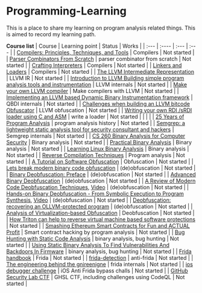 # Programming-Learning
This is a place to share my learning on program analysis related things. This is aimed to record my learning path.

**Course list**
| Course      | Learning point | Status     | Works	|
| :---        | :----          | :---       | :---	|
| [Compilers: Principles, Techniques, and Tools](https://www.amazon.com/Compilers-Principles-Techniques-Tools-2nd/dp/0321486811)        | Compilers     | Not started   |
| [Parser Combinators From Scratch](https://www.youtube.com/watch?v=6oQLRhw5Ah0)        |       parser combinator from scratch  |       Not started     |
| [Crafting Interpreters](https://www.craftinginterpreters.com/)      | Compilers      | Not started   |
| [Linkers and Loaders](https://www.amazon.com/Linkers-Kaufmann-Software-Engineering-Programming/dp/1558604960)      | Compilers      | Not started   |
| [The LLVM Intermediate Representation](https://www.youtube.com/watch?v=6ur4g3HeMOM)   |       LLVM IR |       Not started     |
| [Introduction to LLVM Building simple program analysis tools and instrumentation](https://www.youtube.com/watch?v=VKIv_Bkp4pk)        |       LLVM internals  |       Not started     |
| [Make your own LLVM compiler](https://www.youtube.com/watch?v=OhkwPSvyBu0)    |       Make compilers with LLVM        |       Not started     |
| [Implementing an LLVM based Dynamic Binary Instrumentation framework](https://www.youtube.com/watch?v=Zt74lOuU6zc)    |       QBDI internals  |       Not started     |
| [Challenges when building an LLVM bitcode Obfuscator](https://www.youtube.com/watch?v=d72Snpxx4Co)    |       LLVM obfuscation        |       Not started     |
| [Writing your own RDI /sRDI loader using C and ASM](https://blog.malicious.group/writing-your-own-rdi-srdi-loader-using-c-and-asm/)   |       write a loader  |       Not started     |
| | |
| [25 Years of Program Analysis](https://www.youtube.com/watch?v=XL9kWQ3YpLo)   |       program analysis history        |       Not started     |
| [Semgrep: a lightweight static analysis tool for security consultant and hackers](https://www.youtube.com/watch?v=O5mh8j7-An8)        |       Semgrep internals       |       Not started     |
| [CS 260 Binary Analysis for Computer Security](https://www.cs.ucr.edu/~heng/teaching/cs260-winter2017/)      | Binary analysis      | Not started     |
| [Practical Binary Analysis](https://practicalbinaryanalysis.com/)     | Binary analysis       | Not started   |
| [Learning Linux Binary Analysis](https://www.amazon.com/Learning-Binary-Analysis-elfmaster-ONeill/dp/1782167102)      | Binary analysis       | Not started   |
| [Reverse Compilation Techniques](https://yurichev.com/mirrors/DCC_decompilation_thesis.pdf)           | Program analysis      | Not started   |
| [A Tutorial on Software Obfuscation](https://mediatum.ub.tum.de/doc/1367533/file.pdf) |       Obfuscation     |       Not started     |
| [Lets break modern binary code obfuscation](https://www.youtube.com/watch?v=TDnAkm6ZTYw)      |       (de)obfuscation      | Not started |
| [Binary Deobfuscation: Preface](https://calwa.re/reversing/obfuscation/binary-deobfuscation-preface)      | (de)obfuscation      | Not started |
| [Advanced Binary Deobfuscation](https://github.com/KatsuragiCSL/ABD)      | (de)obfuscation      | Not started   |
| [A Review of Modern Code Deobfuscation Techniques](https://github.com/arnaugamez/talks/tree/main/2020/02_hackinthebox-sin), [Video](https://www.youtube.com/watch?v=tYqXStZv1W4)      | (de)obfuscation      | Not started   |
| [Hands-on Binary Deobfuscation - From Symbolic Execution to Program Synthesis](https://github.com/arnaugamez/talks/tree/main/2022/01_r0-workshop), [Video](https://vimeo.com/723157684)      | (de)obfuscation      | Not started   |
| [Deobfuscation: recovering an OLLVM-protected program](https://blog.quarkslab.com/deobfuscation-recovering-an-ollvm-protected-program.html)   |       (de)obfuscation      | Not started   |
| [Analysis of Virtualization-based Obfuscation](https://www.youtube.com/watch?v=b6udPT79itk)   |       Deobfuscation   |       Not started     |
| [How Triton can help to reverse virtual machine based software protections](https://www.youtube.com/watch?v=Fk7bF94sy9U)      |       Not started     |
| [Smashing Ethereum Smart Contracts for Fun and ACTUAL Profit](https://www.youtube.com/watch?v=iqf6epACgds)    |       Smart contract hacking by program analysis      |       Not started     |
| [Bug Hunting with Static Code Analysis](https://www.youtube.com/watch?v=Sb011qfbMkQ)  |       binary analysis, bug hunting    |       Not started     |
| [Using Static Binary Analysis To Find Vulnerabilities And Backdoors In Firmware](https://www.youtube.com/watch?v=Fi_S2F7ud_g) |       binary analysis, bug hunting    |       Not started     |
| [Frida handbook](https://learnfrida.info/)      | Frida      | Not started  |
| [frida-detection](https://github.com/muellerberndt/frida-detection)   |       anti-frida      |       Not started     |
| [The engineering behind the gnireenigne](https://frida.re/slides/osdc-2015-the-engineering-behind-the-reverse-engineering.pdf)        |       frida internals |       Not started     |
| [ios debugger challenge](https://github.com/rustymagnet3000/ios_debugger_challenge)   |       iOS Anti Frida bypass challs    |       Not started     |
| [GitHub Security Lab CTF](https://securitylab.github.com/ctf/)        |       GHSL CTF, including challenges using CodeQL     |       Not started     |

